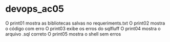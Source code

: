 # devops_ac05

O print01 mostra as bibliotecas salvas no requeriments.txt 
O print02 mostra o código com erro
O print03 exibe os erros do sqlfluff
O print04 mostra o arquivo .sql correto
O print05 mostra o shell sem erros
